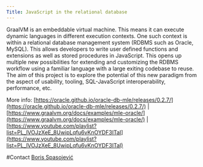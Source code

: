 ```yaml
---
Title: JavaScript in the relational database
---
```


GraalVM is an embeddable virtual machine. This means it can execute dynamic languages in different execution contexts. One such context is within a relational database management system (RDBMS such as Oracle, MySQL). This allows developers to write user defined functions and extensions as well as stored procedures in JavaScript. This opens up multiple new possibilities for extending and customizing the RDBMS workflow using a familiar language with a large exiting codebase to reuse. The aim of this project is to explore the potential of this new paradigm from the aspect of usability, tooling, SQL-JavaScript interoperability, performance, etc.

More info: 
[https://oracle.github.io/oracle-db-mle/releases/0.2.7/](https://oracle.github.io/oracle-db-mle/releases/0.2.7/) | 
[https://www.graalvm.org/docs/examples/mle-oracle/](https://www.graalvm.org/docs/examples/mle-oracle/) | 
[https://www.youtube.com/playlist?list=PL_lVOJzXeE_8UwipLqfu6vKnOYDF3ITaI](https://www.youtube.com/playlist?list=PL_lVOJzXeE_8UwipLqfu6vKnOYDF3ITaI)

#Contact
[Boris Spasojević](%base_url%/staff/Boris-Spasojevic)
